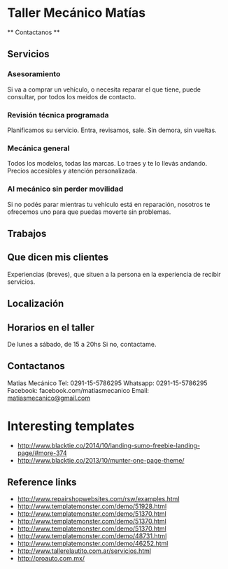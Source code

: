 # Taller Mecánico Matías

** Contactanos **

## Servicios

### Asesoramiento

Si va a comprar un vehículo, o necesita reparar el que tiene, puede consultar, por todos los meidos de contacto.

### Revisión técnica programada

Planificamos su servicio.
Entra, revisamos, sale.
Sin demora, sin vueltas.

### Mecánica general

Todos los modelos, todas las marcas.
Lo traes y te lo llevás andando.
Precios accesibles y atención personalizada.

### Al mecánico sin perder movilidad

Si no podés parar mientras tu vehículo está en reparación, nosotros te ofrecemos uno para que puedas moverte sin problemas.

<Solicitar turno>

## Trabajos

## Que dicen mis clientes

Experiencias (breves), que situen a la persona en la experiencia de recibir servicios.



## Localización

## Horarios en el taller

De lunes a sábado, de 15 a 20hs
Si no, contactame.

## Contactanos

Matias Mecánico
Tel: 0291-15-5786295
Whatsapp: 0291-15-5786295
Facebook: facebook.com/matiasmecanico
Email: matiasmecanico@gmail.com

# Interesting templates

* http://www.blacktie.co/2014/10/landing-sumo-freebie-landing-page/#more-374
* http://www.blacktie.co/2013/10/munter-one-page-theme/

## Reference links


* http://www.repairshopwebsites.com/rsw/examples.html
* http://www.templatemonster.com/demo/51928.html
* http://www.templatemonster.com/demo/51370.html
* http://www.templatemonster.com/demo/51370.html
* http://www.templatemonster.com/demo/51370.html
* http://www.templatemonster.com/demo/48731.html
* http://www.templatemonster.com/demo/46252.html
* http://www.tallerelautito.com.ar/servicios.html
* http://proauto.com.mx/

